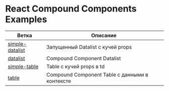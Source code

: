 # React Compound Components Examples

|Ветка|Описание|
|-|-|
|[simple-datalist](https://github.com/Lieblein/compound-components/tree/simple-datalist)| Запущенный Datalist с кучей props |
|[datalist](https://github.com/Lieblein/compound-components/tree/datalist)| Compound Component Datalist |
|[simple-table](https://github.com/Lieblein/compound-components/tree/simple-table)| Table с кучей props в td |
|[table](https://github.com/Lieblein/compound-components/tree/table)| Compound Component Table с данными в контексте |

